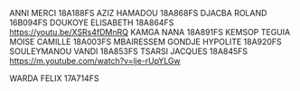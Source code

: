 ANNI MERCI 18A188FS
AZIZ HAMADOU 18A868FS
DJACBA ROLAND 16B094FS
DOUKOYE ELISABETH 18A864FS https://youtu.be/XSRs4fDMnRQ
KAMGA NANA 18A891FS
KEMSOP TEGUIA MOISE CAMILLE 18A003FS
MBAIRESSEM GONDJE HYPOLITE 18A920FS
SOULEYMANOU VANDI 18A853FS
TSARSI JACQUES 18A845FS https://m.youtube.com/watch?v=lje-rUpYLGw

WARDA FELIX 17A714FS
